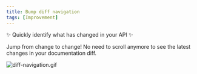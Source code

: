 ```yaml
---
title: Bump diff navigation
tags: [Improvement]
---
```


✨  Quickly identify what has changed in your API ✨ 

Jump from change to change! No need to scroll anymore to see the latest changes in your documentation diff.

![diff-navigation.gif](/images/changelog/diff-navigation.gif)
